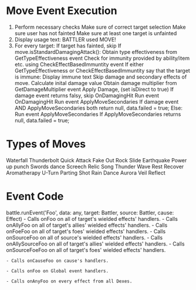 # Move Event Execution
1. Perform necessary checks
	Make sure of correct target selection
	Make sure user has not fainted
	Make sure at least one target is unfainted
2. Display usage text: BATTLER used MOVE!
3. For every target:
	If target has fainted, skip
	If move.isStandardDamagingAttack():
		Obtain type effectiveness from GetTypeEffectiveness event
		Check for immunity provided by ability/item etc. using CheckEffectBasedImmuntity event
		If either GetTypeEffectiveness or CheckEffectBasedImmuntity say that the target is immune:
			Display immune text
			Skip damage and secondary effects of move.
		Calculate inital damage value
		Obtain damage multiplier from GetDamageMultiplier event
		Apply Damage, (set isDirect to true)
		If damage event returns falsy, skip OnDamagingHit
		Run event OnDamagingHit
		Run event ApplyMoveSecondaries
		If damage event AND ApplyMoveSecondaries both return null, data.failed = true;
	Else:
		Run event ApplyMoveSecondaries
		If ApplyMoveSecondaries returns null, data.failed = true;
		




# Types of Moves
Waterfall
Thunderbolt
Quick Attack
Fake Out
Rock Slide
Earthquake
Power up punch
Swords dance
Screech
Relic Song
Thunder Wave
Rest
Recover
Aromatherapy
U-Turn
Parting Shot
Rain Dance
Aurora Veil
Reflect

# Event Code
battle.runEvent('Foo', data: any, target: Battler, source: Battler, cause: Effect)
	- Calls onFoo on all of target's wielded effects' handlers.
		- Calls onAllyFoo on all of target's allies' wielded effects' handlers.
		- Calls onFoeFoo on all of target's foes' wielded effects' handlers.
	- Calls onSourceFoo on all of source's wielded effects' handlers.
		- Calls onAllySourceFoo on all of target's allies' wielded effects' handlers.
		- Calls onSourceFoeFoo on all of target's foes' wielded effects' handlers.
	
	- Calls onCauseFoo on cause's handlers.
	
	- Calls onFoo on Global event handlers.

	- Calls onAnyFoo on every effect from all Dexes.

